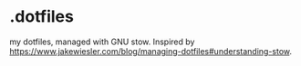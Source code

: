 # .dotfiles

my dotfiles, managed with GNU stow. Inspired by https://www.jakewiesler.com/blog/managing-dotfiles#understanding-stow.
